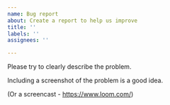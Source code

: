 ```yaml
---
name: Bug report
about: Create a report to help us improve
title: ''
labels: ''
assignees: ''

---
```


Please try to clearly describe the problem.

Including a screenshot of the problem is a good idea.

(Or a screencast - https://www.loom.com/)
